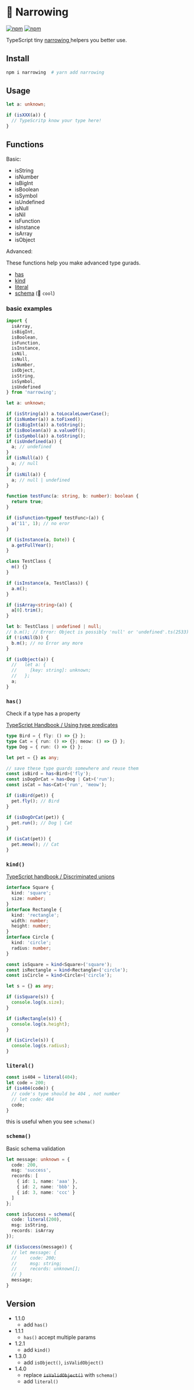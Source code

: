# 🤖 Narrowing

[![npm](https://img.shields.io/npm/v/narrowing.svg)](https://www.npmjs.com/package/narrowing)
[![npm](https://img.shields.io/npm/dt/narrowing)](https://www.npmjs.com/package/narrowing)

TypeScript tiny [narrowing ](https://www.typescriptlang.org/docs/handbook/2/narrowing.html) helpers you better use.

## Install

```bash
npm i narrowing  # yarn add narrowing
```

## Usage

```typescript
let a: unknown;

if (isXXX(a)) {
  // TypeScritp know your type here!
}
```

## Functions

Basic:

- isString
- isNumber
- isBigInt
- isBoolean
- isSymbol
- isUndefined
- isNull
- isNil
- isFunction
- isInstance
- isArray
- isObject

Advanced:

These functions help you make advanced type gurads.

- [has](#has)
- [kind](#kind)
- [literal](#literal)
- [schema](#schema) (💪 `cool`)

### basic examples

```typescript
import {
  isArray,
  isBigInt,
  isBoolean,
  isFunction,
  isInstance,
  isNil,
  isNull,
  isNumber,
  isObject,
  isString,
  isSymbol,
  isUndefined
} from 'narrowing';

let a: unknown;

if (isString(a)) a.toLocaleLowerCase();
if (isNumber(a)) a.toFixed();
if (isBigInt(a)) a.toString();
if (isBoolean(a)) a.valueOf();
if (isSymbol(a)) a.toString();
if (isUndefined(a)) {
  a; // undefined
}
if (isNull(a)) {
  a; // null
}
if (isNil(a)) {
  a; // null | undefined
}

function testFunc(a: string, b: number): boolean {
  return true;
}

if (isFunction<typeof testFunc>(a)) {
  a('11', 1); // no eror
}

if (isInstance(a, Date)) {
  a.getFullYear();
}

class TestClass {
  m() {}
}

if (isInstance(a, TestClass)) {
  a.m();
}

if (isArray<string>(a)) {
  a[0].trim();
}

let b: TestClass | undefined | null;
// b.m(); // Error: Object is possibly 'null' or 'undefined'.ts(2533)
if (!isNil(b)) {
  b.m(); // no Error any more
}

if (isObject(a)) {
  //   let a: {
  //     [key: string]: unknown;
  //   };
  a;
}
```

### `has()`

Check if a type has a property

[TypeScript Handbook / Using type predicates](https://www.typescriptlang.org/docs/handbook/2/narrowing.html#using-type-predicates)

```typescript
type Bird = { fly: () => {} };
type Cat = { run: () => {}; meow: () => {} };
type Dog = { run: () => {} };

let pet = {} as any;

// save these type guards somewhere and reuse them
const isBird = has<Bird>('fly');
const isDogOrCat = has<Dog | Cat>('run');
const isCat = has<Cat>('run', 'meow');

if (isBird(pet)) {
  pet.fly(); // Bird
}

if (isDogOrCat(pet)) {
  pet.run(); // Dog | Cat
}

if (isCat(pet)) {
  pet.meow(); // Cat
}
```

### `kind()`

[TypeScript handbook / Discriminated unions](https://www.typescriptlang.org/docs/handbook/2/narrowing.html#discriminated-unions)

```typescript
interface Square {
  kind: 'square';
  size: number;
}
interface Rectangle {
  kind: 'rectangle';
  width: number;
  height: number;
}
interface Circle {
  kind: 'circle';
  radius: number;
}

const isSquare = kind<Square>('square');
const isRectangle = kind<Rectangle>('circle');
const isCircle = kind<Circle>('circle');

let s = {} as any;

if (isSquare(s)) {
  console.log(s.size);
}

if (isRectangle(s)) {
  console.log(s.height);
}

if (isCircle(s)) {
  console.log(s.radius);
}
```

### `literal()`

```ts
const is404 = literal(404);
let code = 200;
if (is404(code)) {
  // code's type should be 404 , not number
  // let code: 404
  code;
}
```

this is useful when you see `schema()`

### `schema()`

Basic schema validation

```ts
let message: unknown = {
  code: 200,
  msg: 'success',
  records: [
    { id: 1, name: 'aaa' },
    { id: 2, name: 'bbb' },
    { id: 3, name: 'ccc' }
  ]
};

const isSuccess = schema({
  code: literal(200),
  msg: isString,
  records: isArray
});

if (isSuccess(message)) {
  // let message: {
  //     code: 200;
  //     msg: string;
  //     records: unknown[];
  // }
  message;
}
```

## Version

- 1.1.0
  - add `has()`
- 1.1.1
  - `has()` accept multiple params
- 1.2.1
  - add `kind()`
- 1.3.0
  - add `isObject()`, `isValidObject()`
- 1.4.0
  - replace ~~`isValidObject()`~~ with `schema()`
  - add `literal()`
